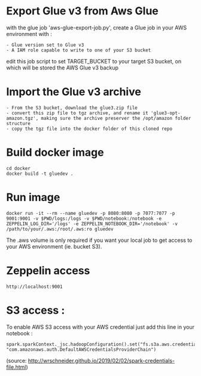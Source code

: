 # Export Glue v3 from Aws Glue

with the glue job 'aws-glue-export-job.py', create a Glue job in your AWS environment with :

    - Glue version set to Glue v3
    - A IAM role capable to write to one of your S3 bucket

edit this job script to set TARGET_BUCKET to your target S3 bucket, on which will be stored the AWS Glue v3 backup

# Import the Glue v3 archive

    - From the S3 bucket, download the glue3.zip file
    - convert this zip file to tgz archive, and rename it 'glue3-opt-amazon.tgz', making sure the archive preserver the /opt/amazon folder structure
    - copy the tgz file into the docker folder of this cloned repo

# Build docker image

    cd docker
    docker build -t gluedev . 

# Run image

    docker run -it --rm --name gluedev -p 8080:8080 -p 7077:7077 -p 9001:9001 -v $PWD/logs:/logs -v $PWD/notebook:/notebook -e ZEPPELIN_LOG_DIR='/logs' -e ZEPPELIN_NOTEBOOK_DIR='/notebook' -v /path/to/your/.aws:/root/.aws:ro gluedev

The .aws volume is only required if you want your local job to get access to your AWS environment (ie. bucket S3).

# Zeppelin access

    http://localhost:9001
    
# S3 access :

To enable AWS S3 access with your AWS credential just add this line in your notebook :

    spark.sparkContext._jsc.hadoopConfiguration().set("fs.s3a.aws.credentials.provider", "com.amazonaws.auth.DefaultAWSCredentialsProviderChain")
    
(source: http://wrschneider.github.io/2019/02/02/spark-credentials-file.html)




